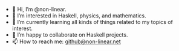 - 👋 Hi, I’m @non-linear.
- 👀 I’m interested in Haskell, physics, and mathematics.
- 🌱 I’m currently learning all kinds of things related to my topics of interest.
- 💞️ I’m happy to collaborate on Haskell projects. 
- 📫 How to reach me: github@non-linear.net

<!---
non-linear/non-linear is a ✨ special ✨ repository because its `README.md` (this file) appears on your GitHub profile.
You can click the Preview link to take a look at your changes.
--->
